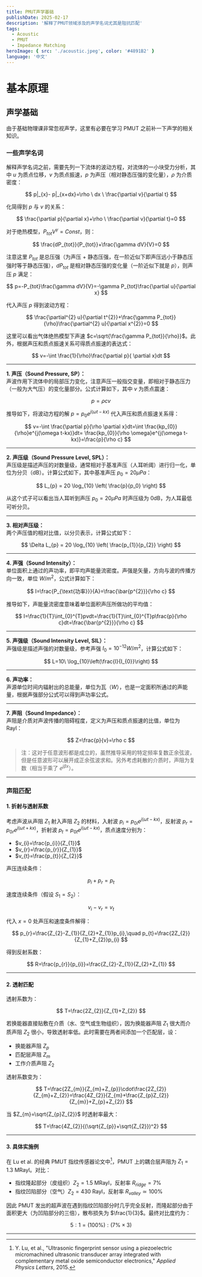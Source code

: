 ```yaml
---
title: PMUT声学基础
publishDate: 2025-02-17
description: '解释了PMUT领域涉及的声学名词尤其是阻抗匹配'
tags:
  - Acoustic
  - PMUT
  - Impedance Matching
heroImage: { src: './acoustic.jpeg', color: '#4891B2' }
language: '中文'
---
```

# 基本原理

## 声学基础

由于基础物理课非常忽视声学，这里有必要在学习 PMUT 之前补一下声学的相关知识。

### 一些声学名词

解释声学名词之前，需要先列一下流体的波动方程，对流体的一小块受力分析，其中 $u$ 为质点位移，$v$ 为质点振速，$p$ 为声压（相对静态压强的变化量），$\rho$ 为介质密度：

$$
p|_{x}- p|_{x+dx}=\rho \ dx \ \frac{\partial v}{\partial t}
$$

化简得到 $p$ 与 $v$ 的关系：

$$
\frac{\partial p}{\partial x}+\rho \ \frac{\partial v}{\partial t}=0
$$

对于绝热模型，$P_{tot}V^{\gamma}=Const$，则：

$$
\frac{dP_{tot}}{P_{tot}}+\frac{\gamma dV}{V}=0
$$

注意这里 $P_{tot}$ 是总压强（为声压 + 静态压强，在一阶近似下即声压远小于静态压强时等于静态压强），$dP_{tot}$ 是相对静态压强的变化量（一阶近似下就是 $p$），则声压 $p$ 满足：

$$
p=-P_{tot}\frac{\gamma dV}{V}=-\gamma P_{tot}\frac{\partial u}{\partial x}
$$

代入声压 $p$ 得到波动方程：

$$
\frac{\partial^{2} u}{\partial t^{2}}+\frac{\gamma P_{tot}}{\rho}\frac{\partial^{2} u}{\partial x^{2}}=0
$$

这里可以看出气体绝热模型下声速 $c=\sqrt{\frac{\gamma P_{tot}}{\rho}}$。此外，根据声压和质点振速关系可得质点振速的表达式：

$$
v=-\int \frac{1}{\rho}\frac{\partial p}{ \partial x}dt
$$

---

**1. 声压（Sound Pressure, SP）：**  
声波作用下流体中的局部压力变化，注意声压一般指交变量，即相对于静态压力（一般为大气压）的变化量部分。公式计算如下，其中 $v$ 为质点震速：

$$
p = \rho c v
$$

推导如下，将波动方程的解 $p=p_{0}e^{j(\omega t-kx)}$ 代入声压和质点振速关系得：

$$
v=-\int \frac{\partial p}{\rho \partial x}dt=\int \frac{kp_{0}}{\rho}e^{j(\omega t-kx)}dt= \frac{kp_{0}}{\rho \omega}e^{j(\omega t-kx)}=\frac{p}{\rho c}
$$

---

**2. 声压级（Sound Pressure Level, SPL）：**  
声压级是描述声压的对数量级，通常相对于基准声压（人耳听阈）进行归一化，单位为分贝（dB）。计算公式如下，其中基准声压 $p_{0}=20\mu Pa$：

$$
L_{p} = 20 \log_{10} \left( \frac{p}{p_0} \right)
$$

从这个式子可以看出当人耳听到声压 $p_{0}=20\mu Pa$ 时声压级为 0dB，为人耳最低可听分贝。

---

**3. 相对声压级：**  
两个声压值的相对比值，以分贝表示，计算公式如下：

$$
\Delta L_{p} = 20 \log_{10} \left( \frac{p_{1}}{p_{2}} \right)
$$

---

**4. 声强（Sound Intensity）：**  
单位面积上通过的声功率，即平均声能量流密度。声强是矢量，方向与波的传播方向一致，单位 $W/m^{2}$，公式计算如下：

$$
I=\frac{P_{\text{功率}}}{A}=\frac{\bar{p^{2}}}{\rho c}
$$

推导如下，声能量流密度意味着单位面积声压所做功的平均值：

$$
I=\frac{1}{T}\int_{0}^{T}pvdt=\frac{1}{T}\int_{0}^{T}p\frac{p}{\rho c}dt=\frac{\bar{p^{2}}}{\rho c}
$$

---

**5. 声强级（Sound Intensity Level, SIL）：**  
声强级是描述声强的对数量级，参考声强 $I_{0}=10^{-12}W/m^{2}$，计算公式如下：

$$
L=10\ \log_{10}\left(\frac{I}{I_{0}}\right)
$$

---

**6. 声功率：**  
声源单位时间内辐射出的总能量，单位为瓦（$W$），也是一定面积所通过的声能量，根据声强部分公式可以得到声功率公式。

---

**7. 声阻（Sound Impedance）：**  
声阻是介质对声波传播的阻碍程度，定义为声压和质点振速的比值，单位为 Rayl：

$$
Z=\frac{p}{v}=\rho c
$$

> 注：这对于任意波形都是成立的，虽然推导采用的特定频率复数正余弦波，但是任意波形可以展开成正余弦波求和。另外考虑耗散的介质时，声阻为复数（相当于乘了 $e^{j\beta x}$）。

---

### 声阻匹配

#### 1. 折射与透射系数

考虑声波从声阻 $Z_{1}$ 射入声阻 $Z_{2}$ 的材料，入射波 $p_{i}=p_{0i}e^{j(\omega t-kx)}$，反射波 $p_{r}=p_{0r}e^{j(\omega t+kx)}$，折射波 $p_{t}=p_{0t}e^{j(\omega t-kx)}$，质点速度分别为：

- $v_{i}=\frac{p_{i}}{Z_{1}}$
- $v_{r}=\frac{p_{r}}{Z_{1}}$
- $v_{t}=\frac{p_{t}}{Z_{2}}$

声压连续条件：

$$
p_{i}+p_{r}=p_{t}
$$

速度连续条件（假设 $S_{1}=S_{2}$）：

$$
v_{i}-v_{r}=v_{t}
$$

代入 $x=0$ 处声压和速度条件解得：

$$
p_{r}=\frac{Z_{2}-Z_{1}}{Z_{2}+Z_{1}}p_{i},\quad p_{t}=\frac{2Z_{2}}{Z_{1}+Z_{2}}p_{i}
$$

得到反射系数：

$$
R=\frac{p_{r}}{p_{i}}=\frac{Z_{2}-Z_{1}}{Z_{2}+Z_{1}}
$$

---

#### 2. 透射匹配

透射系数为：

$$
T=\frac{2Z_{2}}{Z_{1}+Z_{2}}
$$

若换能器直接贴敷在介质（水、空气或生物组织），因为换能器声阻 $Z_{1}$ 很大而介质声阻 $Z_{2}$ 很小，导致透射率低。此时需要在两者间添加一个匹配层，设：

- 换能器声阻 $Z_{p}$
- 匹配层声阻 $Z_{m}$
- 工作介质声阻 $Z_{2}$

透射系数变为：

$$
T=\frac{2Z_{m}}{Z_{m}+Z_{p}}\cdot\frac{2Z_{2}}{Z_{m}+Z_{2}}=\frac{4Z_{2}}{Z_{m}+\frac{Z_{p}Z_{2}}{Z_{m}}+Z_{p}+Z_{2}}
$$

当 $Z_{m}=\sqrt{Z_{p}Z_{2}}$ 时透射率最大：

$$
T=\frac{4Z_{2}}{(\sqrt{Z_{p}}+\sqrt{Z_{2}})^2}
$$

---

#### 3. 具体实施例

在 Lu et al. 的经典 PMUT 指纹传感器论文中[^1]，PMUT 上的耦合层声阻为 $Z_{1} = 1.3$ MRayl。对比：

- 指纹隆起部分（皮组织）$Z_{2}=1.5$ MRayl，反射率 $R_{ridge}=7\%$
- 指纹凹陷部分（空气）$Z_{2}=430$ Rayl，反射率 $R_{valley}\simeq 100\%$

因此 PMUT 发出的超声波在遇到指纹凹陷部分时几乎完全反射，而隆起部分由于面积更大（为凹陷部分的三倍），散布损失为 $\frac{1}{3}$。最终对比度约为：

$$
5:1=(100\%):(7\% \times 3)
$$

---

[^1]: Y. Lu, et al., "Ultrasonic fingerprint sensor using a piezoelectric micromachined ultrasonic transducer array integrated with complementary metal oxide semiconductor electronics," *Applied Physics Letters*, 2015.